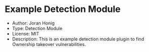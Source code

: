 # Example Detection Module
- Author: Joran Honig
- Type: Detection Module
- License: MIT
- Description: This is an example detection module plugin to find Ownership takeover vulnerabilities.
